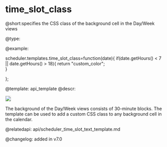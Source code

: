 time_slot_class
=============

@short:specifies the CSS class of the background cell in the Day/Week views
	

@type:

@example:

scheduler.templates.time_slot_class=function(date){
	if(date.getHours() < 7 || date.getHours() > 18){
		return "custom_color";	
	}
	
};


@template:	api_template
@descr:

<img src="time_slot_template.png" style="border: 1px solid #E4E4E4"/>

The background of the Day/Week views consists of 30-minute blocks. The template can be used to add a custom CSS class to any background cell in the calendar.

@relatedapi:
api/scheduler_time_slot_text_template.md

@changelog: added in v7.0


